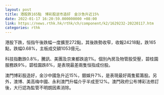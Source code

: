 ```yaml
---
layout: post
title: 港股跌165點　博彩股逆市造好　金沙急升近15%
date: 2022-01-17 16:20:59.000000000 +08:00
link: https://news.rthk.hk/rthk/ch/component/k2/1629232-20220117.htm
categories: rthk
---
```


港股下跌，恒指午後跌幅一度擴至272點，其後跌勢收窄，收報24218點，跌165點，跌幅0.68%，主板成交額1053億元。

科技指數跌0.8%，騰訊、美團及京東都跌逾1%。個別內房及物管股受壓，碧桂園服務跌9%，碧桂園跌8%，是表現最差兩隻恒指成份股。

澳門博彩股造好，金沙中國急升近15%，銀娛升7%，是表現最好兩隻藍籌股。另外，澳博、美高梅中國、永利澳門升幅介乎半成至12%。澳門政府公布博彩法修訂後，大行認為監管不明朗因素消除。
